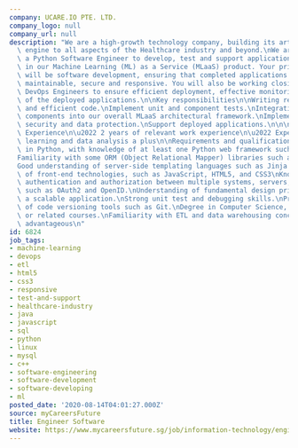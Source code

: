 ```yaml
---
company: UCARE.IO PTE. LTD.
company_logo: null
company_url: null
description: "We are a high-growth technology company, building its articial intelligence\
  \ engine to all aspects of the Healthcare industry and beyond.\nWe are looking for\
  \ a Python Software Engineer to develop, test and support application components\
  \ in our Machine Learning (ML) as a Service (MLaaS) product. Your primary focus\
  \ will be software development, ensuring that completed applications are modular,\
  \ maintainable, secure and responsive. You will also be working closing with our\
  \ DevOps Engineers to ensure efficient deployment, effective monitoring and metering\
  \ of the deployed applications.\n\nKey responsibilities\n\nWriting reusable, testable,\
  \ and efficient code.\nImplement unit and component tests.\nIntegration of application\
  \ components into our overall MLaaS architectural framework.\nImplementation of\
  \ security and data protection.\nSupport deployed applications.\n\n\n\nProfessional\
  \ Experience\n\u2022 2 years of relevant work experience\n\u2022 Experience in machine\
  \ learning and data analysis a plus\n\nRequirements and qualifications\n\nExpert\
  \ in Python, with knowledge of at least one Python web framework such as Flask.\n\
  Familiarity with some ORM (Object Relational Mapper) libraries such as SQLAlchemy.\n\
  Good understanding of server-side templating languages such as Jinja 2.\nBasic understanding\
  \ of front-end technologies, such as JavaScript, HTML5, and CSS3\nKnowledge of user\
  \ authentication and authorization between multiple systems, servers, and\nenvironments\
  \ such as OAuth2 and OpenID.\nUnderstanding of fundamental design principles behind\
  \ a scalable application.\nStrong unit test and debugging skills.\nProficient understanding\
  \ of code versioning tools such as Git.\nDegree in Computer Science, Computer Engineering\
  \ or related courses.\nFamiliarity with ETL and data warehousing concepts will be\
  \ advantageous\n"
id: 6824
job_tags:
- machine-learning
- devops
- etl
- html5
- css3
- responsive
- test-and-support
- healthcare-industry
- java
- javascript
- sql
- python
- linux
- mysql
- c++
- software-engineering
- software-development
- software-developing
- ml
posted_date: '2020-08-14T04:01:27.000Z'
source: myCareersFuture
title: Engineer Software
website: https://www.mycareersfuture.sg/job/information-technology/engineer-software-5ce8fd3abc07ea5ad80eef75c14aa6c3
---
```

